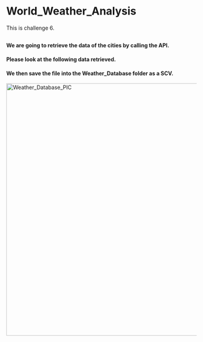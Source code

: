 # World_Weather_Analysis
This is challenge 6.

## 
#### We are going to retrieve the data of the cities by calling the API. 
#### Please look at the following data retrieved. 
#### We then save the file into the Weather_Database folder as a SCV. 

<img width="667" alt="Weather_Database_PIC" src="https://user-images.githubusercontent.com/25726054/137649738-30d3b2f8-5ceb-4926-b30f-1a204ab9aaba.png">
